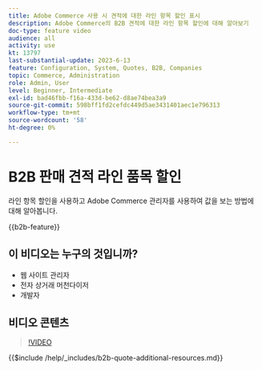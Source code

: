 ```yaml
---
title: Adobe Commerce 사용 시 견적에 대한 라인 항목 할인 표시
description: Adobe Commerce의 B2B 견적에 대한 라인 항목 할인에 대해 알아보기
doc-type: feature video
audience: all
activity: use
kt: 13797
last-substantial-update: 2023-6-13
feature: Configuration, System, Quotes, B2B, Companies
topic: Commerce, Administration
role: Admin, User
level: Beginner, Intermediate
exl-id: bad46fbb-f16a-433d-be62-d8ae74bea3a9
source-git-commit: 598bff1fd2cefdc449d5ae3431401aec1e796313
workflow-type: tm+mt
source-wordcount: '58'
ht-degree: 0%

---
```


# B2B 판매 견적 라인 품목 할인

라인 항목 할인을 사용하고 Adobe Commerce 관리자를 사용하여 값을 보는 방법에 대해 알아봅니다.

{{b2b-feature}}

## 이 비디오는 누구의 것입니까?

- 웹 사이트 관리자
- 전자 상거래 머천다이저
- 개발자

## 비디오 콘텐츠

>[!VIDEO](https://video.tv.adobe.com/v/3445592?learn=on&captions=kor)

{{$include /help/_includes/b2b-quote-additional-resources.md}}
